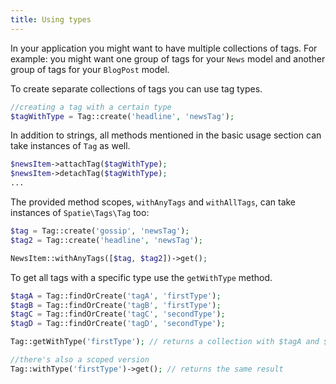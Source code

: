 ```yaml
---
title: Using types
---
```


In your application you might want to have multiple collections of tags. For example: you might want one group of tags for your `News` model and another group of tags for your `BlogPost` model. 

To create separate collections of tags you can use tag types.

```php
//creating a tag with a certain type
$tagWithType = Tag::create('headline', 'newsTag');
```

In addition to strings, all methods mentioned in the basic usage section can take instances of `Tag` as well.

```php
$newsItem->attachTag($tagWithType);
$newsItem->detachTag($tagWithType);
...
```

The provided method scopes, `withAnyTags` and `withAllTags`, can take instances of `Spatie\Tags\Tag` too:

```php
$tag = Tag::create('gossip', 'newsTag');
$tag2 = Tag::create('headline', 'newsTag');

NewsItem::withAnyTags([$tag, $tag2])->get();
```

To get all tags with a specific type use the `getWithType` method.

```php
$tagA = Tag::findOrCreate('tagA', 'firstType');
$tagB = Tag::findOrCreate('tagB', 'firstType');
$tagC = Tag::findOrCreate('tagC', 'secondType');
$tagD = Tag::findOrCreate('tagD', 'secondType');

Tag::getWithType('firstType'); // returns a collection with $tagA and $tagB

//there's also a scoped version
Tag::withType('firstType')->get(); // returns the same result
```

